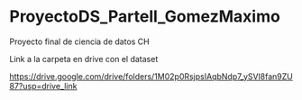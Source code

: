 # ProyectoDS_Partell_GomezMaximo
Proyecto final de ciencia de datos CH

Link a la carpeta en drive con el dataset

https://drive.google.com/drive/folders/1M02p0RsjpsIAqbNdp7_ySVl8fan9ZU87?usp=drive_link

